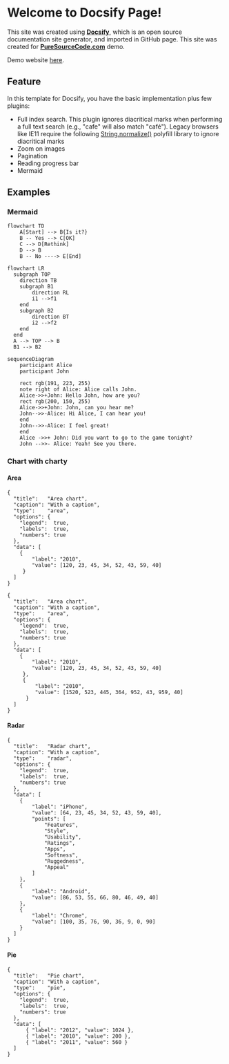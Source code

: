 # Welcome to Docsify Page!

This site was created using [**Docsify**](https://docsify.js.org), which is an open source documentation site generator, and imported in GitHub page. This site was created for [**PureSourceCode.com**](https://www.puresourcecode.com/) demo.

Demo website [here](https://erossini.github.io/docsify-template/).

## Feature
In this template for Docsify, you have the basic implementation plus few plugins:

- Full index search. This plugin ignores diacritical marks when performing a full text search (e.g., "cafe" will also match "café"). Legacy browsers like IE11 require the following [String.normalize()](https://developer.mozilla.org/en-US/docs/Web/JavaScript/Reference/Global_Objects/String/normalize) polyfill library to ignore diacritical marks
- Zoom on images
- Pagination
- Reading progress bar
- Mermaid

## Examples

### Mermaid

```mermaid
flowchart TD
    A[Start] --> B{Is it?}
    B -- Yes --> C[OK]
    C --> D[Rethink]
    D --> B
    B -- No ----> E[End]
```

```mermaid
flowchart LR
  subgraph TOP
    direction TB
    subgraph B1
        direction RL
        i1 -->f1
    end
    subgraph B2
        direction BT
        i2 -->f2
    end
  end
  A --> TOP --> B
  B1 --> B2
```

```mermaid
sequenceDiagram
    participant Alice
    participant John

    rect rgb(191, 223, 255)
    note right of Alice: Alice calls John.
    Alice->>+John: Hello John, how are you?
    rect rgb(200, 150, 255)
    Alice->>+John: John, can you hear me?
    John-->>-Alice: Hi Alice, I can hear you!
    end
    John-->>-Alice: I feel great!
    end
    Alice ->>+ John: Did you want to go to the game tonight?
    John -->>- Alice: Yeah! See you there.
```

### Chart with charty

#### Area

```charty
{
  "title":   "Area chart",
  "caption": "With a caption",
  "type":    "area",
  "options": {
    "legend":  true,
    "labels":  true,
    "numbers": true
  },
  "data": [
    {
        "label": "2010",
        "value": [120, 23, 45, 34, 52, 43, 59, 40]
     }
  ]
}
```

```charty
{
  "title":   "Area chart",
  "caption": "With a caption",
  "type":    "area",
  "options": {
    "legend":  true,
    "labels":  true,
    "numbers": true
  },
  "data": [
    {
        "label": "2010",
        "value": [120, 23, 45, 34, 52, 43, 59, 40]
     },
     {
         "label": "2010",
         "value": [1520, 523, 445, 364, 952, 43, 959, 40]
      }
  ]
}
```

#### Radar

```charty
{
  "title":   "Radar chart",
  "caption": "With a caption",
  "type":    "radar",
  "options": {
    "legend":  true,
    "labels":  true,
    "numbers": true
  },
  "data": [
    {
        "label": "iPhone",
        "value": [64, 23, 45, 34, 52, 43, 59, 40],
        "points": [
            "Features",
            "Style",
            "Usability",
            "Ratings",
            "Apps",
            "Softness",
            "Ruggedness",
            "Appeal"
        ]
    },
    {
        "label": "Android",
        "value": [86, 53, 55, 66, 80, 46, 49, 40]
    },
    {
        "label": "Chrome",
        "value": [100, 35, 76, 90, 36, 9, 0, 90]
    }
  ]
}
```

#### Pie

```charty
{
  "title":   "Pie chart",
  "caption": "With a caption",
  "type":    "pie",
  "options": {
    "legend":  true,
    "labels":  true,
    "numbers": true
  },
  "data": [
      { "label": "2012", "value": 1024 },
      { "label": "2010", "value": 200 },
      { "label": "2011", "value": 560 }
  ]
}
```